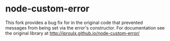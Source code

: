 node-custom-error
===================

This fork provides a bug fix for in the original code that prevented messages from being set via the error's constructor. For documentation see the original library at http://jproulx.github.io/node-custom-error/